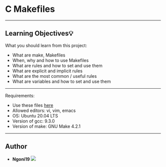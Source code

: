 # C Makefiles

---
## Learning Objectives:bulb:
What you should learn from this project:

* What are make, Makefiles
* When, why and how to use Makefiles
* What are rules and how to set and use them
* What are explicit and implicit rules
* What are the most common / useful rules
* What are variables and how to set and use them

---
Requirements:
* Use these files [here](https://github.com/holbertonschool/0x1B.c)
* Allowed editors: vi, vim, emacs
* OS: Ubuntu 20.04 LTS
* Version of gcc: 9.3.0
* Version of make: GNU Make 4.2.1

---

## Author
* **Ngoni19** <a href = "https://github.com/Ngoni19"><img src="https://img.icons8.com/fluent/48/000000/github.png"></a>
